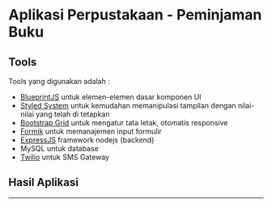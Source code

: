 # Aplikasi Perpustakaan - Peminjaman Buku

## Tools
Tools yang digunakan adalah :
- [BlueprintJS](https://blueprintjs.com/) untuk elemen-elemen dasar komponen UI
- [Styled System](https://styled-system.com/) untuk kemudahan memanipulasi tampilan dengan nilai-nilai yang telah di tetapkan
- [Bootstrap Grid](https://getbootstrap.com/docs/5.2/layout/grid/) untuk mengatur tata letak, otomatis responsive
- [Formik](https://formik.org/docs/overview) untuk memanajemen input formulir
- [ExpressJS](https://expressjs.com/) framework nodejs (backend)
- MySQL untuk database
- [Twilio](https://www.twilio.com/) untuk SMS Gateway

## Hasil Aplikasi
----